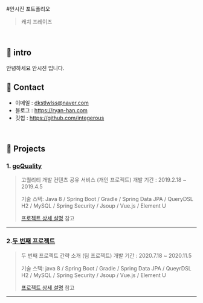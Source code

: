 #안시진 포트폴리오
>캐치 프레이즈

</br>

## 📌 intro
안녕하세요 안시진 입니다.

## 📌 Contact
 - 이메일 : dkstlwlss@naver.com
 - 블로그 : https://ryan-han.com
 - 깃헙 : https://github.com/integerous
</br>

## 📌 Projects
### 1. [goQuality](https://github.com/Integerous/goQuality)
>고퀄리티 개발 컨텐츠 공유 서비스 (개인 프로젝트)
>개발 기간 : 2019.2.18 ~ 2019.4.5
>
>기술 스택:
>Java 8 / Spring Boot / Gradle / Spring Data JPA / QueryDSL
>H2 / MySQL / Spring Security / Jsoup / Vue.js / Element U
>
>[프로젝트 상세 설명](https://github.com/Intergerous/goQuality) 참고


---

### 2.[두 번째 프로젝트]()
>두 번째 프로젝트 간략 소개 (팀 프로젝트)
>개발 기간 : 2020.7.18 ~ 2020.11.5
>
>기술 스택:
>java 8 / Spring Boot / Gradle / Spring Data JPA / QueyrDSL
>H2 / MySQL / Spring Security / Jsoup / Vue.js / Element U
>
>[프로젝트 상세 설명](https://github.com/Integerous/goQuality) 참고

---

